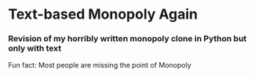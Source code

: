 # Text-based Monopoly Again
### Revision of my horribly written monopoly clone in Python but only with text

Fun fact: Most people are missing the point of Monopoly
